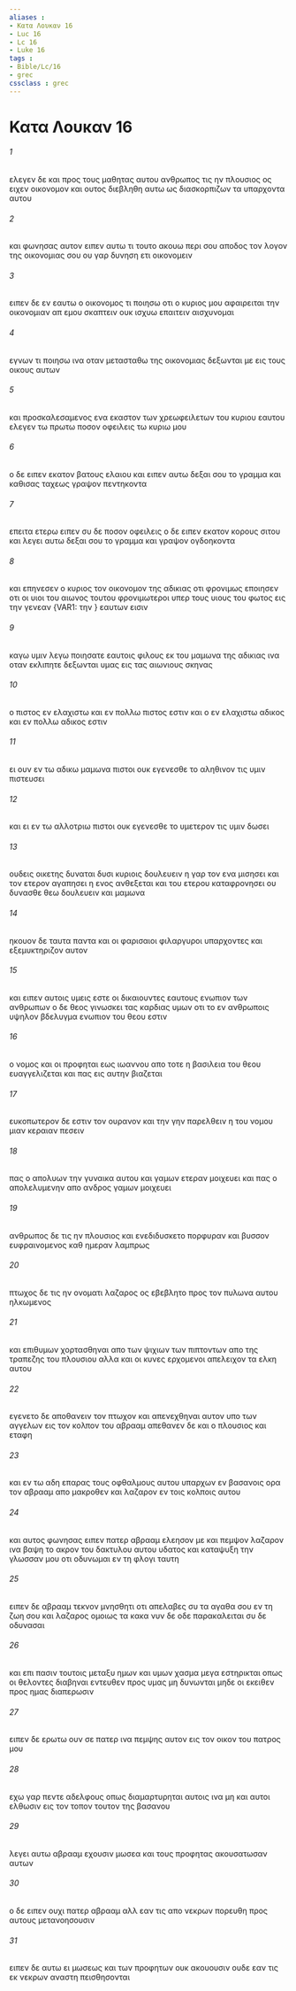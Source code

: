 ```yaml
---
aliases : 
- Κατα Λουκαν 16
- Luc 16
- Lc 16
- Luke 16
tags : 
- Bible/Lc/16
- grec
cssclass : grec
---
```


# Κατα Λουκαν 16

###### 1
ελεγεν δε και προς τους μαθητας αυτου ανθρωπος τις ην πλουσιος ος ειχεν οικονομον και ουτος διεβληθη αυτω ως διασκορπιζων τα υπαρχοντα αυτου
###### 2
και φωνησας αυτον ειπεν αυτω τι τουτο ακουω περι σου αποδος τον λογον της οικονομιας σου ου γαρ δυνηση ετι οικονομειν
###### 3
ειπεν δε εν εαυτω ο οικονομος τι ποιησω οτι ο κυριος μου αφαιρειται την οικονομιαν απ εμου σκαπτειν ουκ ισχυω επαιτειν αισχυνομαι
###### 4
εγνων τι ποιησω ινα οταν μετασταθω της οικονομιας δεξωνται με εις τους οικους αυτων
###### 5
και προσκαλεσαμενος ενα εκαστον των χρεωφειλετων του κυριου εαυτου ελεγεν τω πρωτω ποσον οφειλεις τω κυριω μου
###### 6
ο δε ειπεν εκατον βατους ελαιου και ειπεν αυτω δεξαι σου το γραμμα και καθισας ταχεως γραψον πεντηκοντα
###### 7
επειτα ετερω ειπεν συ δε ποσον οφειλεις ο δε ειπεν εκατον κορους σιτου και λεγει αυτω δεξαι σου το γραμμα και γραψον ογδοηκοντα
###### 8
και επηνεσεν ο κυριος τον οικονομον της αδικιας οτι φρονιμως εποιησεν οτι οι υιοι του αιωνος τουτου φρονιμωτεροι υπερ τους υιους του φωτος εις την γενεαν  {VAR1: την } εαυτων εισιν
###### 9
καγω υμιν λεγω ποιησατε εαυτοις φιλους εκ του μαμωνα της αδικιας ινα οταν εκλιπητε δεξωνται υμας εις τας αιωνιους σκηνας
###### 10
ο πιστος εν ελαχιστω και εν πολλω πιστος εστιν και ο εν ελαχιστω αδικος και εν πολλω αδικος εστιν
###### 11
ει ουν εν τω αδικω μαμωνα πιστοι ουκ εγενεσθε το αληθινον τις υμιν πιστευσει
###### 12
και ει εν τω αλλοτριω πιστοι ουκ εγενεσθε το υμετερον τις υμιν δωσει
###### 13
ουδεις οικετης δυναται δυσι κυριοις δουλευειν η γαρ τον ενα μισησει και τον ετερον αγαπησει η ενος ανθεξεται και του ετερου καταφρονησει ου δυνασθε θεω δουλευειν και μαμωνα
###### 14
ηκουον δε ταυτα παντα και οι φαρισαιοι φιλαργυροι υπαρχοντες και εξεμυκτηριζον αυτον
###### 15
και ειπεν αυτοις υμεις εστε οι δικαιουντες εαυτους ενωπιον των ανθρωπων ο δε θεος γινωσκει τας καρδιας υμων οτι το εν ανθρωποις υψηλον βδελυγμα ενωπιον του θεου εστιν
###### 16
ο νομος και οι προφηται εως ιωαννου απο τοτε η βασιλεια του θεου ευαγγελιζεται και πας εις αυτην βιαζεται
###### 17
ευκοπωτερον δε εστιν τον ουρανον και την γην παρελθειν η του νομου μιαν κεραιαν πεσειν
###### 18
πας ο απολυων την γυναικα αυτου και γαμων ετεραν μοιχευει και πας ο απολελυμενην απο ανδρος γαμων μοιχευει
###### 19
ανθρωπος δε τις ην πλουσιος και ενεδιδυσκετο πορφυραν και βυσσον ευφραινομενος καθ ημεραν λαμπρως
###### 20
πτωχος δε τις ην ονοματι λαζαρος ος εβεβλητο προς τον πυλωνα αυτου ηλκωμενος
###### 21
και επιθυμων χορτασθηναι απο των ψιχιων των πιπτοντων απο της τραπεζης του πλουσιου αλλα και οι κυνες ερχομενοι απελειχον τα ελκη αυτου
###### 22
εγενετο δε αποθανειν τον πτωχον και απενεχθηναι αυτον υπο των αγγελων εις τον κολπον του αβρααμ απεθανεν δε και ο πλουσιος και εταφη
###### 23
και εν τω αδη επαρας τους οφθαλμους αυτου υπαρχων εν βασανοις ορα τον αβρααμ απο μακροθεν και λαζαρον εν τοις κολποις αυτου
###### 24
και αυτος φωνησας ειπεν πατερ αβρααμ ελεησον με και πεμψον λαζαρον ινα βαψη το ακρον του δακτυλου αυτου υδατος και καταψυξη την γλωσσαν μου οτι οδυνωμαι εν τη φλογι ταυτη
###### 25
ειπεν δε αβρααμ τεκνον μνησθητι οτι απελαβες συ τα αγαθα σου εν τη ζωη σου και λαζαρος ομοιως τα κακα νυν δε οδε παρακαλειται συ δε οδυνασαι
###### 26
και επι πασιν τουτοις μεταξυ ημων και υμων χασμα μεγα εστηρικται οπως οι θελοντες διαβηναι εντευθεν προς υμας μη δυνωνται μηδε οι εκειθεν προς ημας διαπερωσιν
###### 27
ειπεν δε ερωτω ουν σε πατερ ινα πεμψης αυτον εις τον οικον του πατρος μου
###### 28
εχω γαρ πεντε αδελφους οπως διαμαρτυρηται αυτοις ινα μη και αυτοι ελθωσιν εις τον τοπον τουτον της βασανου
###### 29
λεγει αυτω αβρααμ εχουσιν μωσεα και τους προφητας ακουσατωσαν αυτων
###### 30
ο δε ειπεν ουχι πατερ αβρααμ αλλ εαν τις απο νεκρων πορευθη προς αυτους μετανοησουσιν
###### 31
ειπεν δε αυτω ει μωσεως και των προφητων ουκ ακουουσιν ουδε εαν τις εκ νεκρων αναστη πεισθησονται

